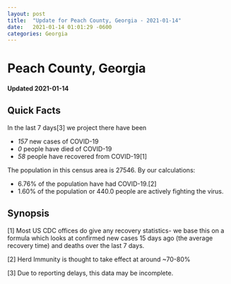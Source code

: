 ```yaml
---
layout: post
title:  "Update for Peach County, Georgia - 2021-01-14"
date:   2021-01-14 01:01:29 -0600
categories: Georgia
---
```


# Peach County, Georgia
#### Updated 2021-01-14

## Quick Facts

In the last 7 days[3] we project there have been
- *157* new cases of COVID-19
- *0* people have died of COVID-19
- *58* people have recovered from COVID-19[1]

The population in this census area is 27546. By our calculations:
- 6.76% of the population have had COVID-19.[2]
- 1.60% of the population or 440.0 people are actively fighting the virus.

## Synopsis




[1] Most US CDC offices do give any recovery statistics- we base this on a formula which looks at confirmed new cases
15 days ago (the average recovery time) and deaths over the last 7 days.

[2] Herd Immunity is thought to take effect at around ~70-80%

[3] Due to reporting delays, this data may be incomplete.
 
    